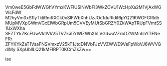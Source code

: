 Vm0weE5GbFdWWGhVYmxKWFlUSlNWbFl3WkZOVU1WcHpXa2M1VjAxWGVIcFdW
M2hyVm0xS1IyTkliRmRXCk0xSlFWbXhhUzJOc1duRldiRlpYQ21KWGFGRldh
MUpMVXpGWmVGcElWbGRpUm5CVVEyMUtSbGRZY0ZkWApTRUpFVmtSS1UxWXha
SFZTYkZKcFUwVktlVkV5TVZkalZrWlZWbXhLVGdwaVZrbDZWMnhhYTFNeFRr
ZFYKYkZaT1VsaFNSVmxzV25kT1JtdDNVbFJzVVZWWE9VeFpWbVJ6WVVGdlMy
SXpUbllLQ21kMFlRPT0KCmZsZw==

iax